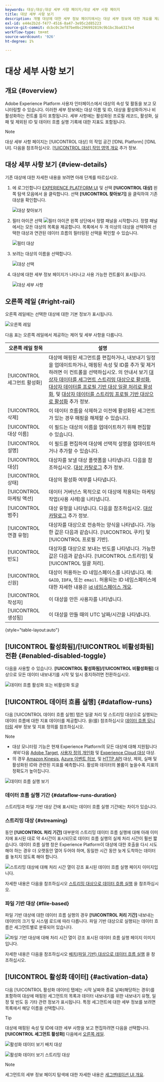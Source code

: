 ```yaml
---
keywords: 대상;대상;대상 세부 사항 페이지;대상 세부 사항 페이지
title: 대상 세부 사항 보기
description: 개별 대상에 대한 세부 정보 페이지에서는 대상 세부 정보에 대한 개요를 제공합니다. 대상 세부 사항에는 대상 이름, ID, 대상에 매핑된 세그먼트, 활성화를 편집하고 데이터 흐름을 활성화 및 비활성화하는 컨트롤이 포함됩니다.
exl-id: e44e2b2d-f477-4516-8a47-3e95c2d85223
source-git-commit: dcbc0c3ef87be0bc296992819c9b1bc3ba6317e4
workflow-type: tm+mt
source-wordcount: '926'
ht-degree: 1%

---
```


# 대상 세부 사항 보기

## 개요 {#overview}

Adobe Experience Platform 사용자 인터페이스에서 대상의 속성 및 활동을 보고 모니터링할 수 있습니다. 이러한 세부 정보에는 대상 이름 및 ID, 대상을 활성화하거나 비활성화하는 컨트롤 등이 포함됩니다. 세부 사항에는 활성화된 프로필 레코드, 활성화, 실패 및 제외된 ID 및 데이터 흐름 실행 기록에 대한 지표도 포함됩니다.

>[!NOTE]
>
>대상 세부 사항 페이지는 [!UICONTROL 대상] 의 작업 공간 [!DNL Platform] [!DNL UI]. 다음을 참조하십시오. [[!UICONTROL 대상] 작업 영역 개요](./destinations-workspace.md) 추가 정보.

## 대상 세부 사항 보기 {#view-details}

기존 대상에 대한 자세한 내용을 보려면 아래 단계를 따르십시오.

1. 에 로그인합니다 [EXPERIENCE PLATFORM UI](https://platform.adobe.com/) 및 선택 **[!UICONTROL 대상]** 왼쪽 탐색 모음에서 을 클릭합니다. 선택 **[!UICONTROL 찾아보기]** 을 클릭하여 기존 대상을 확인합니다.

   ![대상 찾아보기](../assets/ui/details-page/browse-destinations.png)

1. 필터 아이콘 선택 ![필터 아이콘](../assets/ui/details-page/filter.png) 왼쪽 상단에서 정렬 패널을 시작합니다. 정렬 패널에서는 모든 대상의 목록을 제공합니다. 목록에서 두 개 이상의 대상을 선택하여 선택한 대상과 연관된 데이터 흐름의 필터링된 선택을 확인할 수 있습니다.

   ![필터 대상](../assets/ui/details-page/filter-destinations.png)

1. 보려는 대상의 이름을 선택합니다.

   ![대상 선택](../assets/ui/details-page/destination-select.png)

1. 대상에 대한 세부 정보 페이지가 나타나고 사용 가능한 컨트롤이 표시됩니다.

   ![대상 세부 사항](../assets/ui/details-page/destination-details.png)

## 오른쪽 레일 {#right-rail}

오른쪽 레일에는 선택한 대상에 대한 기본 정보가 표시됩니다.

![오른쪽 레일](../assets/ui/details-page/right-sidebar.png)

다음 표는 오른쪽 레일에서 제공하는 제어 및 세부 사항을 다룹니다.

| 오른쪽 레일 항목 | 설명 |
| --- | --- |
| [!UICONTROL 세그먼트 활성화] | 대상에 매핑된 세그먼트를 편집하거나, 내보내기 일정을 업데이트하거나, 매핑된 속성 및 ID를 추가 및 제거하려면 이 컨트롤을 선택하십시오. 의 안내서 보기 [대상자 데이터를 세그먼트 스트리밍 대상으로 활성화](./activate-segment-streaming-destinations.md), [대상자 데이터를 프로필 기반 대상 일괄 처리로 활성화](./activate-batch-profile-destinations.md), 및 [대상자 데이터를 스트리밍 프로필 기반 대상으로 활성화](./activate-streaming-profile-destinations.md) 추가 정보. |
| [!UICONTROL 삭제] | 이 데이터 흐름을 삭제하고 이전에 활성화된 세그먼트가 있는 경우 매핑을 해제할 수 있습니다. |
| [!UICONTROL 대상 이름] | 이 필드는 대상의 이름을 업데이트하기 위해 편집할 수 있습니다. |
| [!UICONTROL 설명] | 이 필드를 편집하여 대상에 선택적 설명을 업데이트하거나 추가할 수 있습니다. |
| [!UICONTROL 대상] | 대상자를 보낼 대상 플랫폼을 나타냅니다. 다음을 참조하십시오. [대상 카탈로그](../catalog/overview.md) 추가 정보. |
| [!UICONTROL 상태] | 대상의 활성화 여부를 나타냅니다. |
| [!UICONTROL 마케팅 액션] | 데이터 거버넌스 목적으로 이 대상에 적용되는 마케팅 작업(사용 사례)을 나타냅니다. |
| [!UICONTROL 범주] | 대상 유형을 나타냅니다. 다음을 참조하십시오. [대상 카탈로그](../catalog/overview.md) 추가 정보. |
| [!UICONTROL 연결 유형] | 대상자를 대상으로 전송하는 양식을 나타냅니다. 가능한 값은 다음과 같습니다. [!UICONTROL 쿠키] 및 [!UICONTROL 프로필 기반]. |
| [!UICONTROL 빈도] | 대상자를 대상으로 보내는 빈도를 나타냅니다. 가능한 값은 다음과 같습니다. [!UICONTROL 스트리밍] 및 [!UICONTROL 일괄 처리]. |
| [!UICONTROL 신원] | 대상이 허용하는 ID 네임스페이스를 나타냅니다. 예: `GAID`, `IDFA`, 또는 `email`. 허용되는 ID 네임스페이스에 대한 자세한 내용은 [id 네임스페이스 개요](../../identity-service/namespaces.md). |
| [!UICONTROL 작성자] | 이 대상을 만든 사용자를 나타냅니다. |
| [!UICONTROL 생성됨] | 이 대상을 만들 때의 UTC 날짜/시간을 나타냅니다. |

{style="table-layout:auto"}

## [!UICONTROL 활성화됨]/[!UICONTROL 비활성화됨] 전환 {#enabled-disabled-toggle}

다음을 사용할 수 있습니다. **[!UICONTROL 활성화됨]/[!UICONTROL 비활성화됨]** 대상으로 모든 데이터 내보내기를 시작 및 일시 중지하려면 전환하십시오.

![데이터 흐름 활성화 또는 비활성화 토글](../assets/ui/details-page/enable-disable.png)

## [!UICONTROL 데이터 흐름 실행] {#dataflow-runs}

다음 [!UICONTROL 데이터 흐름 실행] 탭은 일괄 처리 및 스트리밍 대상으로 실행되는 데이터 흐름에 대한 지표 데이터를 제공합니다. 을(를) 참조하십시오 [데이터 흐름 모니터링](monitor-dataflows.md) 세부 정보 및 지표 정의를 참조하십시오.

>[!NOTE]
>
>* 대상 모니터링 기능은 현재 Experience Platform의 모든 대상에 대해 지원됩니다 *제외* 다음 [Adobe Target](/help/destinations/catalog/personalization/adobe-target-connection.md), [사용자 정의 개인화](/help/destinations/catalog/personalization/custom-personalization.md) 및 [Experience Cloud 대상](/help/destinations/catalog/adobe/experience-cloud-audiences.md) 대상.
>* 의 경우 [Amazon Kinesis](/help/destinations/catalog/cloud-storage/amazon-kinesis.md), [Azure 이벤트 허브](/help/destinations/catalog/cloud-storage/azure-event-hubs.md), 및 [HTTP API](/help/destinations/catalog/streaming/http-destination.md) 대상, 제외, 실패 및 활성화된 ID와 관련된 지표를 예측합니다. 활성화 데이터의 볼륨이 높을수록 지표의 정확도가 높아집니다.


![데이터 흐름 실행 보기](../assets/ui/details-page/dataflow-runs.png)

### 데이터 흐름 실행 기간 {#dataflow-runs-duration}

스트리밍과 파일 기반 대상 간에 표시되는 데이터 흐름 실행 기간에는 차이가 있습니다.

### 스트리밍 대상 {#streaming}

동안 **[!UICONTROL 처리 기간]** 대부분의 스트리밍 데이터 흐름 실행에 대해 아래 이미지에 표시된 대로 약 4시간이 표시되므로 데이터 흐름 실행의 실제 처리 시간이 훨씬 짧습니다. 데이터 흐름 실행 창은 Experience Platform이 대상에 대한 호출을 다시 시도해야 하는 경우 더 오랫동안 열어 두어야 하며, 동일한 시간 동안 늦게 도착하는 데이터를 놓치지 않도록 해야 합니다.

![스트리밍 대상에 대해 처리 시간 열이 강조 표시된 데이터 흐름 실행 페이지 이미지입니다.](/help/destinations/assets/ui/details-page/processing-time-dataflow-run-streaming.png)

자세한 내용은 다음을 참조하십시오 [스트리밍 대상으로 데이터 흐름 실행](/help/dataflows/ui/monitor-destinations.md#dataflow-runs-for-streaming-destinations) 을 참조하십시오.

### 파일 기반 대상 {#file-based}

파일 기반 대상에 대한 데이터 흐름 실행의 경우 **[!UICONTROL 처리 기간]** 내보내는 데이터의 크기 및 시스템 로드에 따라 다릅니다. 파일 기반 대상으로 실행되는 데이터 흐름은 세그먼트별로 분류되어 있습니다.

![파일 기반 대상에 대해 처리 시간 열이 강조 표시된 데이터 흐름 실행 페이지 이미지입니다.](/help/destinations/assets/ui/details-page/processing-time-dataflow-run-file-based.png)

자세한 내용은 다음을 참조하십시오 [배치(파일 기반) 대상으로 데이터 흐름 실행](/help/dataflows/ui/monitor-destinations.md#dataflow-runs-for-batch-destinations) 을 참조하십시오.

## [!UICONTROL 활성화 데이터] {#activation-data}

다음 [!UICONTROL 활성화 데이터] 탭에는 시작 날짜와 종료 날짜(해당하는 경우)를 포함하여 대상에 매핑된 세그먼트의 목록과 데이터 내보내기를 위한 내보내기 유형, 일정 및 빈도 등 기타 관련 정보가 표시됩니다. 특정 세그먼트에 대한 세부 정보를 보려면 목록에서 해당 이름을 선택합니다.

>[!TIP]
>
>대상에 매핑된 속성 및 ID에 대한 세부 사항을 보고 편집하려면 다음을 선택합니다. **[!UICONTROL 세그먼트 활성화]** 다음에서 [오른쪽 레일](#right-rail).

![활성화 데이터 보기 배치 대상](../assets/ui/details-page/activation-data-batch.png)

![활성화 데이터 보기 스트리밍 대상](../assets/ui/details-page/activation-data-streaming.png)

>[!NOTE]
>
>세그먼트의 세부 정보 페이지 탐색에 대한 자세한 내용은 [세그멘테이션 UI 개요](../../segmentation/ui/overview.md#segment-details).
